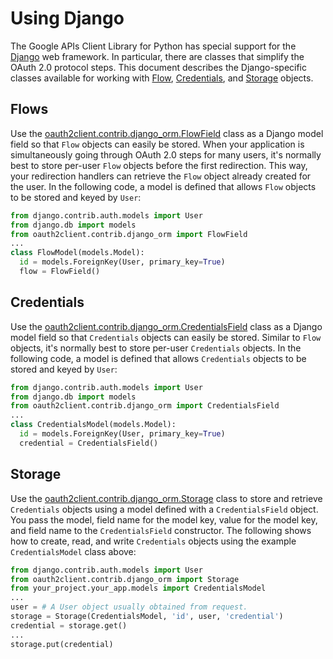 # Using Django

The Google APIs Client Library for Python has special support for the [Django](https://www.djangoproject.com/) web framework. In particular, there are classes that simplify the OAuth 2.0 protocol steps. This document describes the Django-specific classes available for working with [Flow](https://developers.google.com/api-client-library/python/guide/aaa_oauth#flows), [Credentials](https://developers.google.com/api-client-library/python/guide/aaa_oauth#credentials), and [Storage](https://developers.google.com/api-client-library/python/guide/aaa_oauth#storage) objects.

## Flows

Use the [oauth2client.contrib.django\_orm.FlowField](https://oauth2client.readthedocs.io/en/latest/source/oauth2client.contrib.django_orm.html#oauth2client.contrib.django_orm.FlowField) class as a Django model field so that `Flow` objects can easily be stored. When your application is simultaneously going through OAuth 2.0 steps for many users, it's normally best to store per-user `Flow` objects before the first redirection. This way, your redirection handlers can retrieve the `Flow` object already created for the user. In the following code, a model is defined that allows `Flow` objects to be stored and keyed by `User`:

```py
from django.contrib.auth.models import User
from django.db import models
from oauth2client.contrib.django_orm import FlowField
...
class FlowModel(models.Model):
  id = models.ForeignKey(User, primary_key=True)
  flow = FlowField()
```

## Credentials

Use the [oauth2client.contrib.django\_orm.CredentialsField](https://oauth2client.readthedocs.io/en/latest/source/oauth2client.contrib.django_orm.html#oauth2client.contrib.django_orm.CredentialsField) class as a Django model field so that `Credentials` objects can easily be stored. Similar to `Flow` objects, it's normally best to store per-user `Credentials` objects. In the following code, a model is defined that allows `Credentials` objects to be stored and keyed by `User`:

```py
from django.contrib.auth.models import User
from django.db import models
from oauth2client.contrib.django_orm import CredentialsField
...
class CredentialsModel(models.Model):
  id = models.ForeignKey(User, primary_key=True)
  credential = CredentialsField()
```

## Storage

Use the [oauth2client.contrib.django\_orm.Storage](https://oauth2client.readthedocs.io/en/latest/source/oauth2client.contrib.django_orm.html#oauth2client.contrib.django_orm.Storage) class to store and retrieve `Credentials` objects using a model defined with a `CredentialsField` object. You pass the model, field name for the model key, value for the model key, and field name to the `CredentialsField` constructor. The following shows how to create, read, and write `Credentials` objects using the example `CredentialsModel` class above:

```py
from django.contrib.auth.models import User
from oauth2client.contrib.django_orm import Storage
from your_project.your_app.models import CredentialsModel
...
user = # A User object usually obtained from request.
storage = Storage(CredentialsModel, 'id', user, 'credential')
credential = storage.get()
...
storage.put(credential)
```
